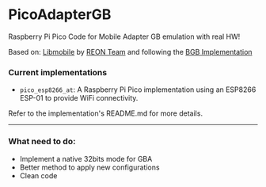 # PicoAdapterGB
Raspberry Pi Pico Code for Mobile Adapter GB emulation with real HW!

Based on: [Libmobile](https://github.com/REONTeam/libmobile) by [REON Team](https://github.com/REONTeam) and following the [BGB Implementation](https://github.com/REONTeam/libmobile-bgb)

### Current implementations
- `pico_esp8266_at`: A Raspberry Pi Pico implementation using an ESP8266 ESP-01 to provide WiFi connectivity. 

Refer to the implementation's README.md for more details.

-----------------------
### What need to do:
* Implement a native 32bits mode for GBA
* Better method to apply new configurations
* Clean code
